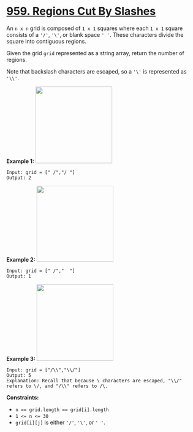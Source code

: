 # [959. Regions Cut By Slashes](https://leetcode.com/problems/regions-cut-by-slashes/description/?envType=daily-question&envId=2024-08-10)

An `n x n` grid is composed of `1 x 1` squares where each `1 x 1` square consists of a `'/'`, `'\'`, or blank space `' '`. These characters divide the square into contiguous regions.

Given the grid `grid` represented as a string array, return the number of regions.

Note that backslash characters are escaped, so a `'\'` is represented as `'\\'`.

**Example 1:** 
<img alt="" src="https://assets.leetcode.com/uploads/2018/12/15/1.png" style="width: 200px; height: 200px;">

```
Input: grid = [" /","/ "]
Output: 2
```

**Example 2:** 
<img alt="" src="https://assets.leetcode.com/uploads/2018/12/15/2.png" style="width: 200px; height: 198px;">

```
Input: grid = [" /","  "]
Output: 1
```

**Example 3:** 
<img alt="" src="https://assets.leetcode.com/uploads/2018/12/15/4.png" style="width: 200px; height: 200px;">

```
Input: grid = ["/\\","\\/"]
Output: 5
Explanation: Recall that because \ characters are escaped, "\\/" refers to \/, and "/\\" refers to /\.
```

**Constraints:** 

- `n == grid.length == grid[i].length`
- `1 <= n <= 30`
- `grid[i][j]` is either `'/'`, `'\'`, or `' '`.
